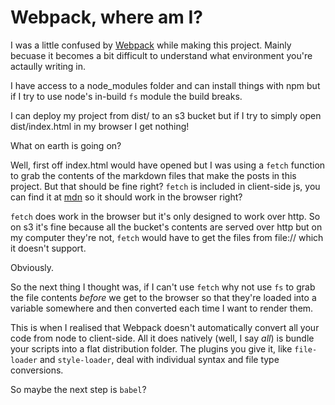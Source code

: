 # Webpack, where am I?

I was a little confused by [Webpack](https://webpack.js.org/) while
making this project. Mainly becuase it becomes a bit difficult to
understand what environment you're actaully writing in.

I have access to a node_modules folder and can install things with npm
but if I try to use node's in-build `fs` module the build breaks.

I can deploy my project from dist/ to an s3 bucket but if I try to simply
open dist/index.html in my browser I get nothing!

What on earth is going on?

Well, first off index.html would have opened but I was using a `fetch`
function to grab the contents of the markdown files that make the posts
in this project. But that should be fine right? `fetch` is included in
client-side js, you can find it at
[mdn](https://developer.mozilla.org/en-US/docs/Web/API/Fetch_API/Using_Fetch)
so it should work in the browser right?

`fetch` does work in the browser but it's only designed to work over
http. So on s3 it's fine because all the bucket's contents are served
over http but on my computer they're not, `fetch` would have to get the
files from file:// which it doesn't support.

Obviously.

So the next thing I thought was, if I can't use `fetch` why not use `fs`
to grab the file contents *before* we get to the browser so that they're
loaded into a variable somewhere and then converted each time I want to
render them.

This is when I realised that Webpack doesn't automatically convert all
your code from node to client-side. All it does natively (well, I say *all*) is
bundle your scripts into a flat distribution folder. The plugins you give
it, like `file-loader` and `style-loader`, deal with individual
syntax and file type conversions.

So maybe the next step is `babel`?
